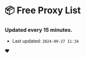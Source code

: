 # :package: Free Proxy List
### Updated every 15 minutes.

- Last updated: `2024-09-27 11:34`

:heart:
